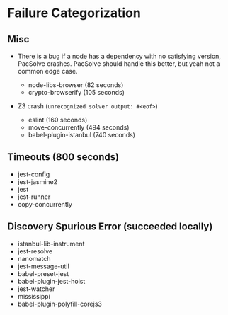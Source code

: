# Failure Categorization


## Misc
- There is a bug if a node has a dependency with no satisfying version, PacSolve crashes. PacSolve should handle this better, but yeah not a common edge case.
  + node-libs-browser (82 seconds)
  + crypto-browserify (105 seconds)

- Z3 crash (`unrecognized solver output: #<eof>`)
  + eslint (160 seconds)
  + move-concurrently (494 seconds)
  + babel-plugin-istanbul (740 seconds)


## Timeouts (800 seconds)
- jest-config
- jest-jasmine2
- jest
- jest-runner
- copy-concurrently


## Discovery Spurious Error (succeeded locally)
- istanbul-lib-instrument
- jest-resolve
- nanomatch
- jest-message-util
- babel-preset-jest
- babel-plugin-jest-hoist
- jest-watcher
- mississippi
- babel-plugin-polyfill-corejs3

